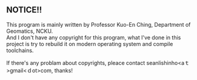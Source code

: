 NOTICE!!
---

This program is mainly written by Professor Kuo-En Ching, Department of Geomatics, NCKU.  
And I don't have any copyright for this program, 
what I've done in this project is try to rebuild it on modern operating system and compile toolchains.

If there's any problam about copyrights, pleace contact sean<dot>li<Dot>shin<dOT>ho<aｔ>gmail<ｄot>com, thanks!

